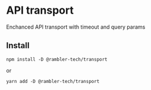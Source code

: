 # API transport

Enchanced API transport with timeout and query params

## Install

```
npm install -D @rambler-tech/transport
```

or

```
yarn add -D @rambler-tech/transport
```
